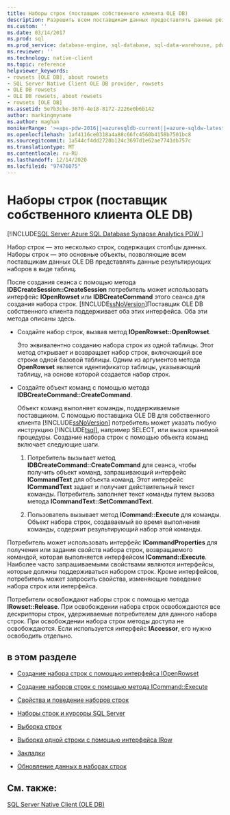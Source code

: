 ```yaml
---
title: Наборы строк (поставщик собственного клиента OLE DB)
description: Разрешить всем поставщикам данных предоставлять данные результирующего набора в табличной форме. В OLE DB используется функция набора строк — набор строк, содержащий столбцы данных.
ms.custom: ''
ms.date: 03/14/2017
ms.prod: sql
ms.prod_service: database-engine, sql-database, sql-data-warehouse, pdw
ms.reviewer: ''
ms.technology: native-client
ms.topic: reference
helpviewer_keywords:
- rowsets [OLE DB], about rowsets
- SQL Server Native Client OLE DB provider, rowsets
- OLE DB rowsets
- OLE DB rowsets, about rowsets
- rowsets [OLE DB]
ms.assetid: 5e7b3cbe-3670-4e18-8172-2226e0b6b142
author: markingmyname
ms.author: maghan
monikerRange: '>=aps-pdw-2016||=azuresqldb-current||=azure-sqldw-latest||>=sql-server-2016||>=sql-server-linux-2017||=azuresqldb-mi-current'
ms.openlocfilehash: 1af4116ce0318a4a88c66fc4560b4158b7501bc8
ms.sourcegitcommit: 1a544cf4dd2720b124c3697d1e62ae7741db757c
ms.translationtype: MT
ms.contentlocale: ru-RU
ms.lasthandoff: 12/14/2020
ms.locfileid: "97476075"
---
```

# <a name="rowsets-native-client-ole-db-provider"></a>Наборы строк (поставщик собственного клиента OLE DB)
[!INCLUDE[SQL Server Azure SQL Database Synapse Analytics PDW ](../../includes/applies-to-version/sql-asdb-asdbmi-asa-pdw.md)]

  Набор строк — это несколько строк, содержащих столбцы данных. Наборы строк — это основные объекты, позволяющие всем поставщикам данных OLE DB представлять данные результирующих наборов в виде таблиц.  
  
 После создания сеанса с помощью метода **IDBCreateSession::CreateSession** потребитель может использовать интерфейс **IOpenRowset** или **IDBCreateCommand** этого сеанса для создания набора строк. [!INCLUDE[ssNoVersion](../../includes/ssnoversion-md.md)]Поставщик OLE DB собственного клиента поддерживает оба этих интерфейса. Оба эти метода описаны здесь.  
  
-   Создайте набор строк, вызвав метод **IOpenRowset::OpenRowset**.  
  
     Это эквивалентно созданию набора строк из одной таблицы. Этот метод открывает и возвращает набор строк, включающий все строки одной базовой таблицы. Одним из аргументов метода **OpenRowset** является идентификатор таблицы, указывающий таблицу, на основе которой создается набор строк.  
  
-   Создайте объект команд с помощью метода **IDBCreateCommand::CreateCommand**.  
  
     Объект команд выполняет команды, поддерживаемые поставщиком. С помощью поставщика OLE DB для собственного клиента [!INCLUDE[ssNoVersion](../../includes/ssnoversion-md.md)] потребитель может указать любую инструкцию [!INCLUDE[tsql](../../includes/tsql-md.md)], например SELECT, или вызов хранимой процедуры. Создание набора строк с помощью объекта команд включает следующие шаги.  
  
    1.  Потребитель вызывает метод **IDBCreateCommand::CreateCommand** для сеанса, чтобы получить объект команд, запрашивающий интерфейс **ICommandText** для объекта команд. Этот интерфейс **ICommandText** задает и получает действительный текст команды. Потребитель заполняет текст команды путем вызова метода **ICommandText::SetCommandText**.  
  
    2.  Пользователь вызывает метод **ICommand::Execute** для команды. Объект набора строк, создаваемый во время выполнения команды, содержит результирующий набор этой команды.  
  
 Потребитель может использовать интерфейс **ICommandProperties** для получения или задания свойств набора строк, возвращаемого командой, которая выполняется интерфейсом **ICommand::Execute**. Наиболее часто запрашиваемыми свойствами являются интерфейсы, которые должны поддерживаться набором строк. Кроме интерфейсов, потребитель может запросить свойства, изменяющие поведение набора строк или интерфейса.  
  
 Потребители освобождают наборы строк с помощью метода **IRowset::Release**. При освобождении набора строк освобождаются все дескрипторы строк, удерживаемые потребителем для данного набора строк. При освобождении набора строк методы доступа не освобождаются. Если используется интерфейс **IAccessor**, его нужно освободить отдельно.  
  
## <a name="in-this-section"></a>в этом разделе  
  
-   [Создание набора строк с помощью интерфейса IOpenRowset](../../relational-databases/native-client-ole-db-rowsets/creating-a-rowset-with-iopenrowset.md)  
  
-   [Создание наборов строк с помощью метода ICommand::Execute](../../relational-databases/native-client-ole-db-rowsets/creating-rowsets-with-icommand-execute.md)  
  
-   [Свойства и поведение наборов строк](../../relational-databases/native-client-ole-db-rowsets/rowset-properties-and-behaviors.md)  
  
-   [Наборы строк и курсоры SQL Server](../../relational-databases/native-client-ole-db-rowsets/rowsets-and-sql-server-cursors.md)  
  
-   [Выборка строк](../../relational-databases/native-client-ole-db-rowsets/fetching-rows.md)  
  
-   [Выборка одной строки с помощью интерфейса IRow](../../relational-databases/native-client-ole-db-rowsets/fetching-a-single-row-with-irow.md)  
  
-   [Закладки](../../relational-databases/native-client-ole-db-rowsets/bookmarks.md)  
  
-   [Обновление данных в наборах строк](../../relational-databases/native-client-ole-db-rowsets/updating-data-in-rowsets.md)  
  
## <a name="see-also"></a>См. также:  
 [SQL Server Native Client (OLE DB)](../../relational-databases/native-client/ole-db/sql-server-native-client-ole-db.md)  
  
  
